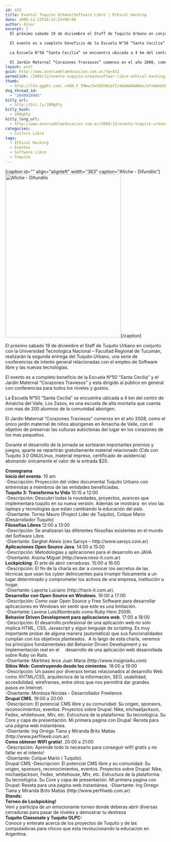 ```yaml
---
id: 433
title: Evento| Tuquito Urbano|Software Libre | Ethical Hacking
date: 2009-12-15T20:43:23+00:00
author: Alvar
excerpt: |
  El próximo sabado 19 de diciembre el Staff de Tuquito Urbano en conjunto con la Universidad Tecnologica Nacional – Facultad Regional de Tucumán, realizarán la segunda entrega del Tuquito Urbano, una serie de conferencias de interés general relacionadas con el empleo de Software libre y las nuevas tecnológias.
  
  El evento es a completo beneficio de la Escuela N°50 “Santa Cecilia” y el Jardin Maternal “Corazones Traviesos” y esta dirigido al público en general con conferencias para todos los niveles y gustos.
  
  La Escuela N°50 “Santa Cecilia” se encuentra ubicada a 4 km del centro de Amaicha del Valle, Los Zazos, es una escuela de alta montaña que cuenta con mas de 200 alumnos de la comunidad aborigen.
  
  El Jardin Maternal “Corazones Traviesos” comenzo en el año 2008, como el único jardin maternal de niños aborigenes en Amaicha de Valle, con el objetivo de preservar las culturas autóctonas del lugar en los corazones de los mas pequeños.
layout: post
guid: http://www.acercadelaeducacion.com.ar/?p=433
permalink: /2009/12/evento-tuquito-urbanosoftwar-libre-ethical-hacking/
thumb:
  - http://lh4.ggpht.com/_c4GN_P_IMmw/SxV8IhNcbfI/AAAAAAAAB4o/efxkWn85R_s/s512/afiche_final.png
dsq_thread_id:
  - "2049918905"
bitly_url:
  - http://bit.ly/1RMg6ty
bitly_hash:
  - 1RMg6ty
bitly_long_url:
  - http://www.acercadelaeducacion.com.ar/2009/12/evento-tuquito-urbanosoftwar-libre-ethical-hacking/
categories:
  - Cultura Libre
tags:
  - Ethical Hacking
  - Eventos
  - Software Libre
  - Tuquito
---
```

<div>

[caption id="" align="alignleft" width="363" caption="Afiche - Difundilo"]<a href="http://74.50.51.91/afiche_final.png"><img class=" " title="Afiche Tuquito Urbano" src="http://lh4.ggpht.com/_c4GN_P_IMmw/SxV8IhNcbfI/AAAAAAAAB4o/efxkWn85R_s/s512/afiche_final.png" alt="Afiche - Difundilo" width="363" height="512" /></a>[/caption]

El próximo sabado 19 de diciembre el Staff de Tuquito Urbano en conjunto con la Universidad Tecnologica Nacional – Facultad Regional de Tucumán, realizarán la segunda entrega del Tuquito Urbano, una serie de conferencias de interés general relacionadas con el empleo de Software libre y las nuevas tecnológias.

El evento es a completo beneficio de la Escuela N°50 “Santa Cecilia” y el Jardin Maternal “Corazones Traviesos” y esta dirigido al público en general con conferencias para todos los niveles y gustos.

La Escuela N°50 “Santa Cecilia” se encuentra ubicada a 4 km del centro de Amaicha del Valle, Los Zazos, es una escuela de alta montaña que cuenta con mas de 200 alumnos de la comunidad aborigen.

El Jardin Maternal “Corazones Traviesos” comenzo en el año 2008, como el único jardin maternal de niños aborigenes en Amaicha de Valle, con el objetivo de preservar las culturas autóctonas del lugar en los corazones de los mas pequeños.

Durante el desarrollo de la jornada se sortearan importantes premios y juegos, aparte se repartirán gratuitamente material relacionado (Cds con Tuquito 3.0 GNU/Linux, material impreso, certificado de asistencia) abonando únicamente el valor de la entrada $20.</div>
<div>
<div><strong>Cronograma</strong></div>
<div><strong>
</strong></div>
<div><strong>Inicio del evento</strong>. 10 am</div>
</div>
<div>-Descripción: Proyección del video documental Tuquito Urbano con entrevistas a miembros de las entidades beneficiadas.</div>
<div><strong>Tuquito 3: Transforma tu Vida</strong> 10:15 a 12:00</div>
<div>-Descripción: Descubrí todas la novedades, proyectos, avances que implementara tuquito en su nueva versión. Además se mostrara  en vivo las laptops y tecnologías que estan cambiando la educación del país.</div>
<div>-Disertante: Torres Mauro (Project Lider de Tuquito), Colque Mario (Desarrollador Tuquito)</div>
<div><strong>Filosofías Libres </strong>12:00 a 13:00</div>
<div>-Descripción: Se analizaran las diferentes filosofías existentes en el mundo del Software Libre.</div>
<div>-Disertante: Sarghel Alexis (ceo Sarsys – http://www.sarsys.com.ar)</div>
<div><strong>Aplicaciones Open Source Java</strong>. 14:00 a 15:00</div>
<div>-Descripción: Metodologias y aplicaciones para el desarrollo en JAVA</div>
<div>-Disertante: Arjona Miguel (http://www.nexo-it.com.ar)</div>
<div><strong>Lockpicking</strong>: El arte de abrir cerraduras. 15:00 a 16:00</div>
<div>-Descripción: El fin de la charla es dar a conocer los secretos de las técnicas que usan los cyber delincuentes para irrumpir físicamente a un lugar determinado y comprometer los activos de una empresa, institución u hogar.</div>
<div>-Disertante: Laporta Luciano (http://hack-it.com.ar).</div>
<div><strong>Desarrollar con Open Source en Windows</strong>. 16:00 a 17:00</div>
<div>-Descripción: Como usar Open Source y Free Software para desarrollar aplicaciones en Windows sin sentir que este es una limitación.</div>
<div>-Disertante: Lavena Luis(Nombrado como Ruby Hero 2009).</div>
<div><strong>Behavior Driven Development para aplicaciones web</strong>. 17:00 a 18:00</div>
<div>-Descripción: El desarrollo profesional de una aplicación web no solo implica HTML, CSS, Javascript y algun lenguaje de scripting. Es muy importante probar de alguna manera (automática) que sus funcionalidades cumplan con los objetivos planteados.  A lo largo de esta charla, veremos los principios fundamentales del Behavior Driven Development y su implementación real en el     desarrollo de una aplicación web desarrollada sobre Ruby on Rails.</div>
<div>-Disertante: Martinez Arce Juan Maria (http://www.insignia4u.com)</div>
<div><strong>Sitios Web: Construyendo desde los cimientos</strong>. 18:00 a 19:00</div>
<div>-Descripción: Un paseo por diversos temas relacionados al desarrollo Web como XHTML/CSS, arquitectura de la información, SEO, usabilidad,</div>
<div>accesibilidad, wireframes, entre otros que nos permitirá dar grandes</div>
<div>pasos en Internet.</div>
<div>-Disertante: Montoza Nicolas – Desarrollador Freelance.</div>
<div><strong>Drupal CMS.</strong> 19:00 a 20:00</div>
<div>-Descripcion: El potencial CMS libre y su comunidad: Su origen, sponsors, reconocimientos, eventos. Proyectos sobre Drupal: Nike, michaeljackson, Fedex, whitehouse, Mtv, etc. Estructura de la plataforma: Su tecnológica. Su Core y capa de presentación. Mi primera pagina con Drupal: Receta para una página web instantánea.</div>
<div>-Disertante: Ing Orrego Tiana y Miranda Brito Matías (http://www.perfilweb.com.ar)</div>
<div><strong>Como obtener WIFI gratis!</strong>. 20:00 a 21:00</div>
<div>-Descripción: Aprende todo lo necesario para conseguir wifi! gratis y no</div>
<div>fallar en el intento!</div>
<div>-Disertante: Colque Mario ( Tuquito).</div>
<div>Drupal CMS -Descripcion: El potencial CMS libre y su comunidad: Su origen, sponsors, reconocimientos, eventos. Proyectos sobre Drupal: Nike, michaeljackson, Fedex, whitehouse, Mtv, etc. Estructura de la plataforma: Su tecnológica. Su Core y capa de presentación. Mi primera pagina con Drupal: Reseta para una página web instantánea. -Disertante: Ing Orrego Tiana y Miranda Brito Matías (http://www.perfilweb.com.ar)</div>
<div><strong>Stands:</strong></div>
<div><strong>Torneo de Lockpicking!</strong></div>
<div>Veni y participa de un emocionante torneo donde deberas abrir diversas cerraduras para pasar de niveles y demostrar tu destreza</div>
<div><strong>Tuquito Classmate y Tuquito OLPC:</strong></div>
<div>Conoce y enterate acerca de los proyectos de Tuquito y de las computadoras para chicos que esta revolucionando la educacion en Argentina.</div>